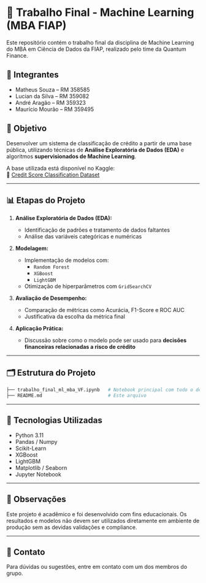 
# 🧠 Trabalho Final - Machine Learning (MBA FIAP)

Este repositório contém o trabalho final da disciplina de Machine Learning do MBA em Ciência de Dados da FIAP, realizado pelo time da Quantum Finance.

## 👥 Integrantes

- Matheus Souza – RM 358585  
- Lucian da Silva – RM 359082  
- André Aragão – RM 359323  
- Maurício Mourão – RM 359495  

## 🎯 Objetivo

Desenvolver um sistema de classificação de crédito a partir de uma base pública, utilizando técnicas de **Análise Exploratória de Dados (EDA)** e algoritmos **supervisionados de Machine Learning**.

A base utilizada está disponível no Kaggle:  
🔗 [Credit Score Classification Dataset](https://www.kaggle.com/datasets/parisrohan/credit-score-classification)

---

## 📊 Etapas do Projeto

1. **Análise Exploratória de Dados (EDA):**  
   - Identificação de padrões e tratamento de dados faltantes
   - Análise das variáveis categóricas e numéricas

2. **Modelagem:**  
   - Implementação de modelos com:  
     - `Random Forest`  
     - `XGBoost`  
     - `LightGBM`  
   - Otimização de hiperparâmetros com `GridSearchCV`

3. **Avaliação de Desempenho:**  
   - Comparação de métricas como Acurácia, F1-Score e ROC AUC
   - Justificativa da escolha da métrica final

4. **Aplicação Prática:**  
   - Discussão sobre como o modelo pode ser usado para **decisões financeiras relacionadas a risco de crédito**

---

## 🗂 Estrutura do Projeto

```bash
├── trabalho_final_ml_mba_VF.ipynb   # Notebook principal com todo o desenvolvimento
├── README.md                        # Este arquivo
```

---

## 🧪 Tecnologias Utilizadas

- Python 3.11
- Pandas / Numpy
- Scikit-Learn
- XGBoost
- LightGBM
- Matplotlib / Seaborn
- Jupyter Notebook

---

## 📌 Observações

Este projeto é acadêmico e foi desenvolvido com fins educacionais. Os resultados e modelos não devem ser utilizados diretamente em ambiente de produção sem as devidas validações e compliance.

---

## 📧 Contato

Para dúvidas ou sugestões, entre em contato com um dos membros do grupo.
